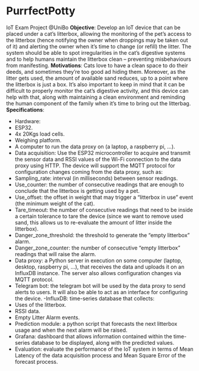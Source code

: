 # PurrfectPotty
IoT Exam Project @UniBo
**Objective**: Develop an IoT device that can be placed under a cat’s litterbox, allowing the monitoring of the pet’s access to the litterbox (hence notifying the owner when droppings may be taken out of it) and alerting the owner when it’s time to change (or refill) the litter. The system should be able to spot irregularities in the cat’s digestive systems and to help humans maintain the litterbox clean – preventing misbehaviours from manifesting.
**Motivations**: Cats love to have a clean space to do their deeds, and sometimes they’re too good ad hiding them. Moreover, as the litter gets used, the amount of available sand reduces, up to a point where the litterbox is just a box. It’s also important to keep in mind that it can be difficult to properly monitor the cat’s digestive activity, and this device can help with that, along with maintaining a clean environment and reminding the human component of the family when it’s time to bring out the litterbag.
**Specifications**:
-	Hardware: 
  - ESP32.
  -	4x 20Kgs load cells.
  -	Weighing platform.
  -	A computer to run the data proxy on (a laptop, a raspberry pi, …).
-	Data acquisition: Use the ESP32 microcontroller to acquire and transmit the sensor data and RSSI values of the Wi-Fi connection to the data proxy using HTTP. The device will support the MQTT protocol for configuration changes coming from the data proxy, such as:
  - Sampling_rate: interval (in milliseconds) between sensor readings.
  -	Use_counter: the number of consecutive readings that are enough to conclude that the litterbox is getting used by a pet.
  -	Use_offset: the offset in weight that may trigger a “litterbox in use” event (the minimum weight of the cat).
  -	Tare_timeout: the number of consecutive readings that need to be inside a certain tolerance to tare the device (since we want to remove used sand, this allows us to re-evaluate the amount of litter inside the litterbox).
  - Danger_zone_threshold: the threshold to generate the “empty litterbox” alarm.
  - Danger_zone_counter: the number of consecutive “empty litterbox” readings that will raise the alarm.
-	Data proxy: a Python server in execution on some computer (laptop, desktop, raspberry pi, …), that receives the data and uploads it on an InfluxDB instance. The server also allows configuration changes via MQTT protocol.
  - Telegram bot: the telegram bot will be used by the data proxy to send alerts to users. It will also be able to act as an interface for configuring the device.
-InfluxDB: time-series database that collects:
  - Uses of the litterbox.
  - RSSI data.
  - Empty Litter Alarm events.
- Prediction module: a python script that forecasts the next litterbox usage and when the next alarm will be raised.
- Grafana: dashboard that allows information contained within the time-series database to be displayed, along with the predicted values.
- Evaluation: evaluate the performance of the IoT system in terms of Mean Latency of the data acquisition process and Mean Square Error of the forecast process.
